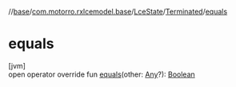 //[base](../../../../index.md)/[com.motorro.rxlcemodel.base](../../index.md)/[LceState](../index.md)/[Terminated](index.md)/[equals](equals.md)

# equals

[jvm]\
open operator override fun [equals](equals.md)(other: [Any](https://kotlinlang.org/api/latest/jvm/stdlib/kotlin/-any/index.html)?): [Boolean](https://kotlinlang.org/api/latest/jvm/stdlib/kotlin/-boolean/index.html)
